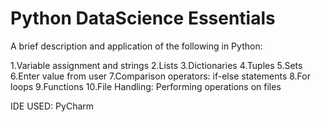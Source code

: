 # Python DataScience Essentials

A brief description and application of the following in Python:

1.Variable assignment and strings
2.Lists
3.Dictionaries
4.Tuples
5.Sets
6.Enter value from user
7.Comparison operators: if-else statements
8.For loops
9.Functions
10.File Handling: Performing operations on files

IDE USED: PyCharm


